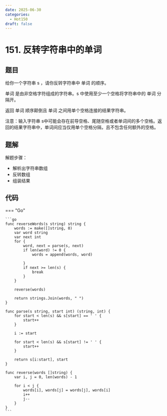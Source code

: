 ```yaml
---
date: 2025-06-30
categories:
  - Hot150
draft: false
---
```



# 151. 反转字符串中的单词

## 题目

给你一个字符串 s ，请你反转字符串中 单词 的顺序。

单词 是由非空格字符组成的字符串。s 中使用至少一个空格将字符串中的 单词 分隔开。

返回 单词 顺序颠倒且 单词 之间用单个空格连接的结果字符串。

注意：输入字符串 s中可能会存在前导空格、尾随空格或者单词间的多个空格。返回的结果字符串中，单词间应当仅用单个空格分隔，且不包含任何额外的空格。

<!-- more -->


## 题解

解题步骤：  

- 解析出字符串数组
- 反转数组
- 组装结果 

## 代码

=== "Go"

	```go
	func reverseWords(s string) string {
		words := make([]string, 0)
		var word string
		var next int
		for {
			word, next = parse(s, next)
			if len(word) != 0 {
				words = append(words, word)

			}
			if next >= len(s) {
				break
			}
		}

		reverse(words)

		return strings.Join(words, " ")
	}

	func parse(s string, start int) (string, int) {
		for start < len(s) && s[start] == ' ' {
			start++
		}

		i := start

		for start < len(s) && s[start] != ' ' {
			start++
		}

		return s[i:start], start
	}

	func reverse(words []string) {
		var i, j = 0, len(words) - 1

		for i < j {
			words[i], words[j] = words[j], words[i]
			i++
			j--
		}
	}
	```

